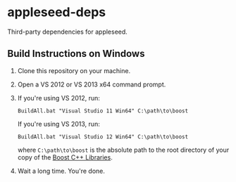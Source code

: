 appleseed-deps
==============

Third-party dependencies for appleseed.

## Build Instructions on Windows

1. Clone this repository on your machine.
2. Open a VS 2012 or VS 2013 x64 command prompt.
3. If you're using VS 2012, run:
   ~~~
   BuildAll.bat "Visual Studio 11 Win64" C:\path\to\boost
   ~~~
   If you're using VS 2013, run:
   ~~~
   BuildAll.bat "Visual Studio 12 Win64" C:\path\to\boost
   ~~~
   where `C:\path\to\boost` is the absolute path to the root directory of your copy of the [Boost C++ Libraries](http://www.boost.org/).
   
4. Wait a long time. You're done.
